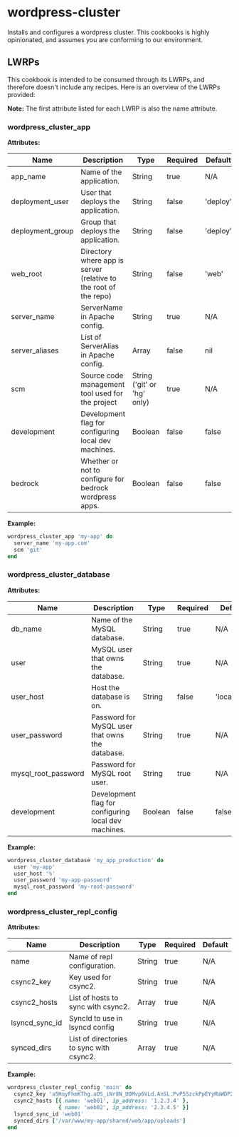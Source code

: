 # wordpress-cluster

Installs and configures a wordpress cluster. This cookbooks is highly
opinionated, and assumes you are conforming to our environment.

## LWRPs

This cookbook is intended to be consumed through its LWRPs, and therefore
doesn't include any recipes. Here is an overview of the LWRPs provided:

**Note:** The first attribute listed for each LWRP is also the name attribute.

### wordpress_cluster_app

**Attributes:**

| Name             | Description                                                      | Type                        | Required | Default  |
| ---------------- | ---------------------------------------------------------------- | --------------------------- | -------- | -------- |
| app_name         | Name of the application.                                         | String                      | true     | N/A      |
| deployment_user  | User that deploys the application.                               | String                      | false    | 'deploy' |
| deployment_group | Group that deploys the application.                              | String                      | false    | 'deploy' |
| web_root         | Directory where app is server (relative to the root of the repo) | String                      | false    | 'web'    |
| server_name      | ServerName in Apache config.                                     | String                      | true     | N/A      |
| server_aliases   | List of ServerAlias in Apache config.                            | Array                       | false    | nil      |
| scm              | Source code management tool used for the project                 | String ('git' or 'hg' only) | true     | N/A      |
| development      | Development flag for configuring local dev machines.             | Boolean                     | false    | false    |
| bedrock          | Whether or not to configure for bedrock wordpress apps.          | Boolean                     | false    | false    |

**Example:**

```ruby
wordpress_cluster_app 'my-app' do
  server_name 'my-app.com'
  scm 'git'
end
```

### wordpress_cluster_database

**Attributes:**

| Name                | Description                                          | Type    | Required | Default     |
| ------------------- | ---------------------------------------------------- | ------- | -------- | ----------- |
| db_name             | Name of the MySQL database.                          | String  | true     | N/A         |
| user                | MySQL user that owns the database.                   | String  | true     | N/A         |
| user_host           | Host the database is on.                             | String  | false    | 'localhost' |
| user_password       | Password for MySQL user that owns the database.      | String  | true     | N/A         |
| mysql_root_password | Password for MySQL root user.                        | String  | true     | N/A         |
| development         | Development flag for configuring local dev machines. | Boolean | false    | false       |

**Example:**

```ruby
wordpress_cluster_database 'my_app_production' do
  user 'my-app'
  user_host '%'
  user_password 'my-app-password'
  mysql_root_password 'my-root-password'
end
```

### wordpress_cluster_repl_config

**Attributes:**

| Name           | Description                              | Type   | Required | Default |
| ------------   | ---------------------------------------- | ------ | -------- | ------- |
| name           | Name of repl configuration.              | String | true     | N/A     |
| csync2_key     | Key used for csync2.                     | String | true     | N/A     |
| csync2_hosts   | List of hosts to sync with csync2.       | Array  | true     | N/A     |
| lsyncd_sync_id | SyncId to use in lsyncd config           | String | true     | N/A     |
| synced_dirs    | List of directories to sync with csync2. | Array  | true     | N/A     |

**Example:**

```ruby
wordpress_cluster_repl_config 'main' do
  csync2_key 'a5HuyFhmKThg.aOS_iNr8N_UOMvp6VLd.AnSL.PvP5SzckPpEYyMaWDP2Jv5t2H6'
  csync2_hosts [{ name: 'web01', ip_address: '1.2.3.4' },
                { name: 'web02', ip_address: '2.3.4.5' }]
  lsyncd_sync_id 'web01'
  synced_dirs ['/var/www/my-app/shared/web/app/uploads']
end
```
